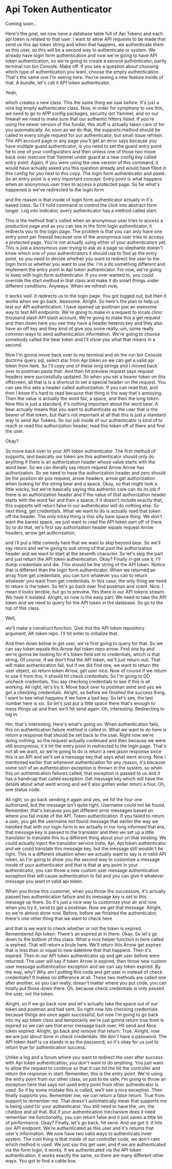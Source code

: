 # Api Token Authenticator

Coming soon...

Here's the goal, we now have a database table full of Api Tokens and each api token is related to that user. I want to allow API requests to be made that send us this api token string and when that happens, we authenticate them as this user, so this will be a second way to authenticate or system. We already have login form authentication and now we're going to have API token authentication, so we're going to create a second authenticator, partly terminal run bin Console. Make off. If you see a question about choosing which type of authentication you want, choose the empty authentication. That's the same one I'm seeing here. You're seeing a new feature inside of that. A bundle, let's call it API token authenticator. 

Yeah, 

which creates a new class. This the same thing we saw before. It's just a nice big empty authenticator class. Now, in order for symphony to use this, we need to go to APP config packages, security dot Yammel, and on our firewall we need to make sure that our authentic hitters listed. If you're using the newer version of this fundal, this stuff is actually taken care of for you automatically. As soon as we do that, the supports method should be called in every single request for our authenticator, but small issue refresh. The API account page or any page you'll get an error says because you have multiple guard authenticator, is you need to set the guard entry point he to one of your configurators and then unless one of those two move back over insecure that Yammel under guard at a new config key called entry point. Again, if you were using the new version of this command, it would have actually asked you this question already and would have filled in this config for you next to this copy. The login form authenticator and paste. So an entry point is a very important concept. Entry point is what happens when an anonymous user tries to access a protected page. So far what's happened is we've redirected to the login form 

and the reason is that inside of login form authenticator actually in it's based class. So I'll hold command or control the click into abstract form longer. Log into indicator, every authenticator has a method called start. 

This is the method that's called when an anonymous user tries to access a productive page and as you can see in the form login authenticator, it redirects you to the login page. The problem is that you can only have one entry point per firewall because one of the anonymous user tries to access a protected page. You're not actually using either of your authenticators yet. This is just a anonymous user trying to ask as a page so stephanie doesn't know which one of your authenticators it should use to find as the entry point, so you need to decide whether you want to redirect the user to the login form or whether you want to use the. I'm a do something different and implement the entry point in Api token authenticator. For now, we're going to keep with login form authenticator. If you ever wanted to, you could override the start method in that class and make it do smart things under different conditions. Anyways. When we refresh now, 

it works well. It redirects us to the login page. You got logged out, but then it works when we go back. Awesome. Alright. So here's the plan to help us test our API authentication. I have opened up postman just an awesome way to test API endpoints. We're going to make in a request to locals clinic thousand slash API slash account. We're going to make this a get request and then down here you see they have a header heteros key and they also have an off key and they kind of give you some really, um, some really common ways to send authentication information. We're going to choose somebody called the bear token and I'll show you what that means in a second. 

Now I'm gonna move back over to my terminal and on the run bin Console doctrine query sql, select star from Api token so we can get a valid api token from here. So I'll copy one of these long strings and I moved back over to postman paste that. And then hit preview request says request headers were successfully updated. So when you set a bearer token on this offscreen, all that is is a shortcut to set a special header on the request. You can see this sets a header called authorization. If you can read that, and then I know it's hard to read because that thing is the way that's annoying. Then the value is actually the word fair, a space, and then the long token. Now this is just a standard, it's nothing important about the word bear. A bear actually means that you want to authenticate as the user that is the bearer of that token, but that's not important at all that this is just a standard way to send Api Tokens. So our job inside of our authenticator is kind of to reach or read this authorization header, read this token off of there and find the user. 

Okay? 

So move back over to your API token authenticator. The first method of supports, and basically our token are this authenticator should only do anything if there is an authorization header whose value starts with the word bear. So we can literally say return request Arrow Arrow has authorization. So we need to have the authorization header and zero should be the position str pos request, arrow headers, arrow get authorization when looking for the string bear and a space. Okay, so that might look a little wacky, but we're basically saying this authentic care can do its job if there is an authorization header and if the value of that authorization header starts with the word fair and then a space, if it doesn't include exactly that, this supports will return false in our authenticator will do nothing else. So next thing, get credentials. What we want to do is actually read that token off the header. The only tricky thing is this silly bare space thing. We don't want the barest space, we just want to read the API token part off of there. So to do that, let's first say authorization header equals request Arrow headers, arrow get authorization, 

and I'll put a little comedy here that we want to skip beyond bear. So we'll say return and we're going to sub string of that past the authorization header and we want to start at the seventh character. So let's skip the part and just return the API token authentication. Okay? Finally in get use it, I'll dump credentials and die. This should be the string of the API token. Notice that is different than the login form authenticator. When we returned an array from get credentials, you can turn whatever you can to return whatever you want from get credentials. In this case, the only thing we need to return is the token. So let's go back over find postman and scent. Nice. I mean it looks terrible, but go to preview. Yes there is our API tokens stream. We have it isolated. Alright, so now is the easy part. We need to take the API token and we need to query for the API token in the database. So go to the top of this class. 

Well, 

we'll make a construct function. Give this the API token repository argument, AK token repo. I'll hit enter to initialize that. 

And then down below in get user, we're first going to query for that. So we can say token equals this Arrow Api token repo arrow. Find one by and we're gonna be looking for it's token field set to credentials, which is that string. Of course, if we don't find the API token, we'll just return null. That will make authentication fail, but if we did find one, we want to return the user object, so return token Arrow, get user nice. Now of course if we return to use it from this, it should hit check credentials. So I'm going to DD uncheck credentials. You say checking credentials to see if this is all working. All right, let's try it. Move back over to postman send and yes we got a checking credentials. Alright, so before we finished the success thing, I want to see what happens if we have a bad key. So let's see, the last number here is six. So let's just put a little space there that's enough to mess things up and then we'll hit send again. Oh, interesting. Redirecting to log in. 

Hm, that's interesting. Here's what's going on. When authentication fails, this on authentication failure method is called in. What we want to do here is return a response that should be set back to the user. Right now we're doing nothing, so the request actually continued and then because we were still anonymous, it it hit the entry point in redirected to the login page. That's not all we want, so we're going to do is return a new jason response since this is an API and we'll set a message key that says what went wrong. Now I mentioned earlier that whenever authentication for any reason, it's because some sort of an authentication exception is thrown in the system, so when this on authentication failures called, that exception is passed to us and it has a handicap that called exception. Get message key which will have the details about what went wrong and we'll also gotten wider return a four. Oh, one status code. 

All right, so go back sending it again and yes, we hit the four one authorized, but the message isn't quite right. Username could not be found. Remember, that's because you get different error messages based on where you fail inside of the API. Token authentication. If you failed to return a user, you get the username not found message that earlier the way we handled that with our login form is we actually in our long informed that era, that message key is passed to the translator and then we set up a little translator to translate this to a different thing about your on that existing. We could actually inject the translator service India, Api, Api token authenticator and we could translate this message key, but the message still wouldn't be right. This is a different situation when we actually want to say is in valid API token, so I'm going to show you the second way to customize a message inside of your authenticator and that is that at any point in your authenticator, you can throw a new custom user message authentication exception that will cause authentication to fail and you can give it whatever message you want in valid api token. 

When you throw this customer, when you throw the succession, it's actually passed two authentication failure and its message key is set to this message up there. So it's just a nice way to customize your air and now when you try it, send to get a postman. Now we get that message. Alright, so we're almost done now. Before, before we finished the authenticator, there's one other thing that we want to check here 

and that is we want to check whether or not the token is expired. Remembered Api token. There's an expired at in there. Okay. So let's go down to the bottom of this class. What a nice helper function in here called is expired. That will return a brule here. We'll return this Arrow get expires that is less than or equal to new datetime that that happens. Then it's expired. Then in our API token authenticator up and get user before were returned. The user will say if token Arrow is expired, then throw new custom user message authentication exception and we can say token expired. By the way, why? Why am I putting this code and get user in instead of check credentials? It makes no difference at all. These two methods are called one after another, so you can really, doesn't matter where you put code, you can totally put those down there. Oh, because check credentials is only passed the user, not the token. 

Alright, so if we go back now and let's actually take the space out of our token and postman and had sent. So right now hits checking credentials because things are once again successful, but now I'm going to go back into my api token class and temporarily we're just gonna return true from is expired so we can see that error message back over. Hit send and Nice token expired. Alright, go back and remove that return. True. Alright, now we are just about done in check credentials. We don't have a password. The API token itself is ca stands in as the password, so it's okay for us just to return true for authentication success. 

Unlike a log and a forum where you want to redirect the user after success with Api token authentication, you don't want to do anything. You just want to allow the request to continue so that it can hit the hit the controller and return the response in start. Remember, this is the entry point. We're using the entry point from our other class, so just to be safe, I'm going to throw an exception here that says not used entry point from other authenticator is used. So if by some mistake this is called, we'll see a nice exception. Then finally supports you. Remember me, we can return a false return. True from support to remember me. That doesn't automatically mean that supports me is being used for your authenticator. You still need to have the, um, the chatbox and all that. But if your authentication mechanism does it need remember me functionality, you can return false and it just saves a little bit of performance. Okay? Finally, let's go back, hit send. And we got it. It hits our API endpoint. We're authenticated as this user and it's returns that user's information. We now have two valid ways to authenticate inner system. The cool thing is that inside of our controller code, we don't care which method is used. We just say this get user, and if we are authenticated via the form login, it works. If we authenticated via the API token authentication, it works exactly the same, so there are many different other ways. You got to find a cable box.